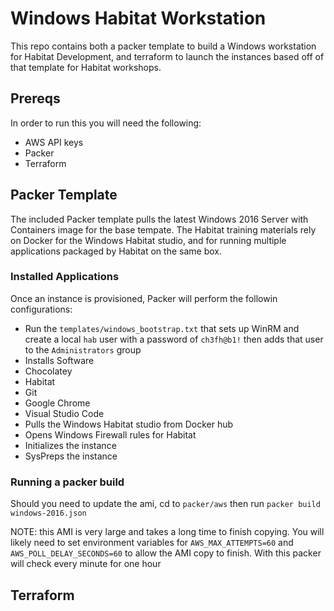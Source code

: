 # Windows Habitat Workstation
This repo contains both a packer template to build a Windows workstation for Habitat Development, and terraform to launch the instances based off of that template for Habitat workshops.

## Prereqs
In order to run this you will need the following:

- AWS API keys
- Packer
- Terraform

## Packer Template
The included Packer template pulls the latest Windows 2016 Server with Containers image for the base tempate. The Habitat training materials rely on Docker for the Windows Habitat studio, and for running multiple applications packaged by Habitat on the same box.

### Installed Applications
Once an instance is provisioned, Packer will perform the followin configurations:

- Run the `templates/windows_bootstrap.txt` that sets up WinRM and create a local `hab` user with a password of `ch3fh@b1!` then adds that user to the `Administrators` group
- Installs Software
 - Chocolatey
 - Habitat
 - Git 
 - Google Chrome
 - Visual Studio Code
- Pulls the Windows Habitat studio from Docker hub
- Opens Windows Firewall rules for Habitat
- Initializes the instance
- SysPreps the instance


### Running a packer build
Should you need to update the ami, cd to `packer/aws` then run `packer build windows-2016.json`

NOTE: this AMI is very large and takes a long time to finish copying. You will likely need to set environment variables for `AWS_MAX_ATTEMPTS=60` and `AWS_POLL_DELAY_SECONDS=60` to allow the AMI copy to finish. With this packer will check every minute for one hour

## Terraform
